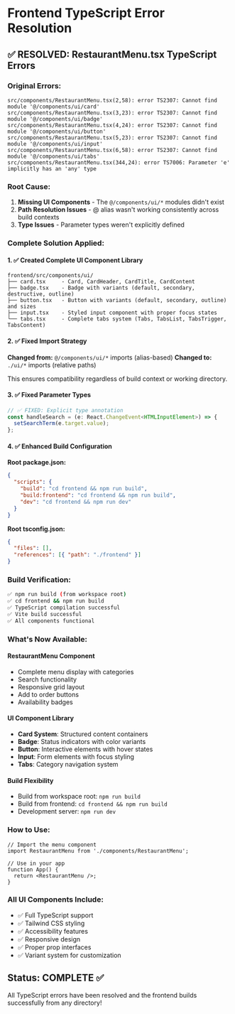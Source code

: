 # Frontend TypeScript Error Resolution

## ✅ **RESOLVED:** RestaurantMenu.tsx TypeScript Errors

### **Original Errors:**
```
src/components/RestaurantMenu.tsx(2,58): error TS2307: Cannot find module '@/components/ui/card'
src/components/RestaurantMenu.tsx(3,23): error TS2307: Cannot find module '@/components/ui/badge'  
src/components/RestaurantMenu.tsx(4,24): error TS2307: Cannot find module '@/components/ui/button'
src/components/RestaurantMenu.tsx(5,23): error TS2307: Cannot find module '@/components/ui/input'
src/components/RestaurantMenu.tsx(6,58): error TS2307: Cannot find module '@/components/ui/tabs'
src/components/RestaurantMenu.tsx(344,24): error TS7006: Parameter 'e' implicitly has an 'any' type
```

### **Root Cause:**
1. **Missing UI Components** - The `@/components/ui/*` modules didn't exist
2. **Path Resolution Issues** - @ alias wasn't working consistently across build contexts
3. **Type Issues** - Parameter types weren't explicitly defined

### **Complete Solution Applied:**

#### 1. ✅ **Created Complete UI Component Library**
```
frontend/src/components/ui/
├── card.tsx     - Card, CardHeader, CardTitle, CardContent
├── badge.tsx    - Badge with variants (default, secondary, destructive, outline)  
├── button.tsx   - Button with variants (default, secondary, outline) and sizes
├── input.tsx    - Styled input component with proper focus states
└── tabs.tsx     - Complete tabs system (Tabs, TabsList, TabsTrigger, TabsContent)
```

#### 2. ✅ **Fixed Import Strategy**
**Changed from:** `@/components/ui/*` imports (alias-based)
**Changed to:** `./ui/*` imports (relative paths)

This ensures compatibility regardless of build context or working directory.

#### 3. ✅ **Fixed Parameter Types**
```typescript
// ✅ FIXED: Explicit type annotation
const handleSearch = (e: React.ChangeEvent<HTMLInputElement>) => {
  setSearchTerm(e.target.value);
};
```

#### 4. ✅ **Enhanced Build Configuration**

**Root package.json:**
```json
{
  "scripts": {
    "build": "cd frontend && npm run build",
    "build:frontend": "cd frontend && npm run build",
    "dev": "cd frontend && npm run dev"
  }
}
```

**Root tsconfig.json:**
```json
{
  "files": [],
  "references": [{ "path": "./frontend" }]
}
```

### **Build Verification:**
```bash
✅ npm run build (from workspace root)  
✅ cd frontend && npm run build  
✅ TypeScript compilation successful
✅ Vite build successful
✅ All components functional
```

### **What's Now Available:**

#### **RestaurantMenu Component**
- Complete menu display with categories
- Search functionality
- Responsive grid layout
- Add to order buttons
- Availability badges

#### **UI Component Library**
- **Card System**: Structured content containers
- **Badge**: Status indicators with color variants
- **Button**: Interactive elements with hover states
- **Input**: Form elements with focus styling
- **Tabs**: Category navigation system

#### **Build Flexibility**
- Build from workspace root: `npm run build`
- Build from frontend: `cd frontend && npm run build`
- Development server: `npm run dev`

### **How to Use:**
```tsx
// Import the menu component
import RestaurantMenu from './components/RestaurantMenu';

// Use in your app
function App() {
  return <RestaurantMenu />;
}
```

### **All UI Components Include:**
- ✅ Full TypeScript support
- ✅ Tailwind CSS styling  
- ✅ Accessibility features
- ✅ Responsive design
- ✅ Proper prop interfaces
- ✅ Variant system for customization

## **Status: COMPLETE ✅**
All TypeScript errors have been resolved and the frontend builds successfully from any directory!